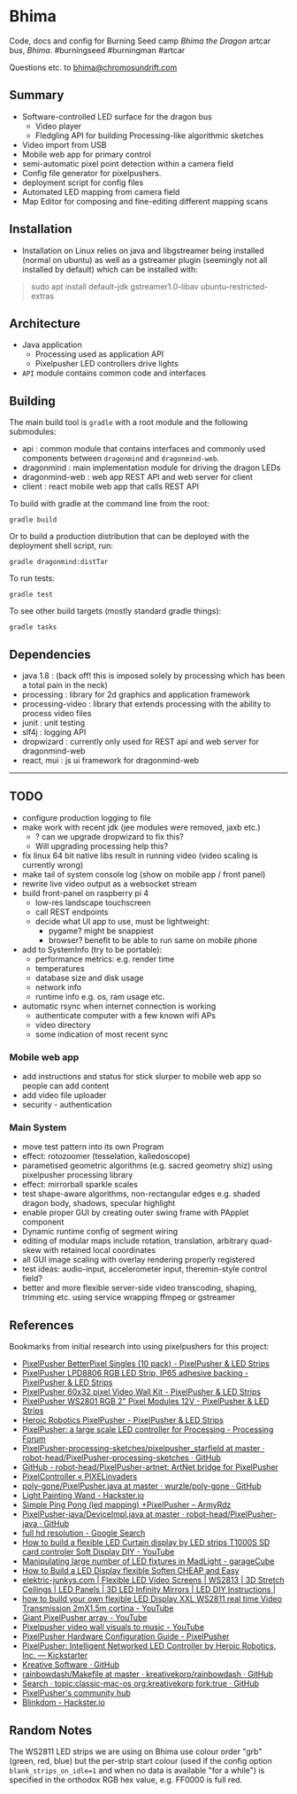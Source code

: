# Bhima

Code, docs and config for Burning Seed camp _Bhima the Dragon_ artcar bus, _Bhima_. #burningseed #burningman #artcar

Questions etc. to [bhima@chromosundrift.com](mailto:bhima@chromosundrift.com)

## Summary

* Software-controlled LED surface for the dragon bus
    * Video player
    * Fledgling API for building Processing-like algorithmic sketches
* Video import from USB
* Mobile web app for primary control
* semi-automatic pixel point detection within a camera field
* Config file generator for pixelpushers.
* deployment script for config files
* Automated LED mapping from camera field
* Map Editor for composing and fine-editing different mapping scans

## Installation

* Installation on Linux relies on java and libgstreamer being installed (normal on ubuntu) as well as a gstreamer plugin (seemingly not all installed by default) which can be installed with:
    
>    sudo apt install default-jdk gstreamer1.0-libav ubuntu-restricted-extras

## Architecture

* Java application
    * Processing used as application API
    * Pixelpusher LED controllers drive lights
* `API` module contains common code and interfaces 

## Building

The main build tool is `gradle` with a root module and the following submodules:
* api : common module that contains interfaces and commonly used components between `dragonmind` and `dragonmind-web`.
* dragonmind : main implementation module for driving the dragon LEDs 
* dragonmind-web : web app REST API and web server for client
* client : react mobile web app that calls REST API

To build with gradle at the command line from the root:

```
gradle build
```

Or to build a production distribution that can be deployed with the deployment shell script, run: 

```
gradle dragonmind:distTar
```

To run tests:

```
gradle test
```

To see other build targets (mostly standard gradle things):
```
gradle tasks
```

## Dependencies

* java 1.8 : (back off! this is imposed solely by processing which has been a total pain in the neck)
* processing : library for 2d graphics and application framework
* processing-video : library that extends processing with the ability to process video files
* junit : unit testing
* slf4j : logging API
* dropwizard : currently only used for REST api and web server for dragonmind-web
* react, mui : js ui framework for dragonmind-web

---

## TODO

* configure production logging to file
* make work with recent jdk (jee modules were removed, jaxb etc.)
    * ? can we upgrade dropwizard to fix this?
    * Will upgrading processing help this?
* fix linux 64 bit native libs result in running video (video scaling is currently wrong)
* make tail of system console log (show on mobile app / front panel)
* rewrite live video output as a websocket stream
* build front-panel on raspberry pi 4
  * low-res landscape touchscreen
  * call REST endpoints
  * decide what UI app to use, must be lightweight: 
    * pygame? might be snappiest
    * browser? benefit to be able to run same on mobile phone
* add to SystemInfo (try to be portable):
    * performance metrics: e.g. render time
    * temperatures
    * database size and disk usage
    * network info
    * runtime info e.g. os, ram usage etc.
* automatic rsync when internet connection is working
  * authenticate computer with a few known wifi APs
  * video directory
  * some indication of most recent sync

### Mobile web app
    
* add instructions and status for stick slurper to mobile web app so people can add content
* add video file uploader
* security - authentication

### Main System

* move test pattern into its own Program
* effect: rotozoomer (tesselation, kaliedoscope)
* parametised geometric algorithms (e.g. sacred geometry shiz) using pixelpusher processing library
* effect: mirrorball sparkle scales
* test shape-aware algorithms, non-rectangular edges e.g. shaded dragon body, shadows, specular highlight
* enable proper GUI by creating outer swing frame with PApplet component
* Dynamic runtime config of segment wiring
* editing of modular maps include rotation, translation, arbitrary quad-skew with retained local coordinates
* all GUI image scaling with overlay rendering properly registered
* test ideas: audio-input, accelerometer input, theremin-style control field?
* better and more flexible server-side video transcoding, shaping, trimming etc. using service wrapping ffmpeg or 
gstreamer

## References

Bookmarks from initial research into using pixelpushers for this project:

* [PixelPusher BetterPixel Singles (10 pack) - PixelPusher &amp; LED Strips](https://www.illumn.com/pixelpusher-and-led-strips/pixelpusher-betterpixel-singles-10-pack.html)
* [PixelPusher LPD8806 RGB LED Strip, IP65 adhesive backing - PixelPusher &amp; LED Strips](https://www.illumn.com/pixelpusher-and-led-strips/pixelpusher-lpd8806-rgb-led-strip-ip65-adhesive-backing.html)
* [PixelPusher 60x32 pixel Video Wall Kit - PixelPusher &amp; LED Strips](https://www.illumn.com/pixelpusher-and-led-strips/60x32-pixel-video-wall-kit.html)
* [PixelPusher WS2801 RGB 2&quot; Pixel Modules 12V - PixelPusher &amp; LED Strips](https://www.illumn.com/pixelpusher-and-led-strips/pixelpusher-ws2801-rgb-2-pixel-modules-12v.html)
* [Heroic Robotics PixelPusher - PixelPusher &amp; LED Strips](https://www.illumn.com/pixelpusher-and-led-strips/heroic-robotics-pixelpusher.html)
* [PixelPusher: a large scale LED controller for Processing - Processing Forum](https://forum.processing.org/one/topic/pixelpusher-a-large-scale-led-controller-for-processing.html)
* [PixelPusher-processing-sketches/pixelpusher_starfield at master · robot-head/PixelPusher-processing-sketches · GitHub](https://github.com/robot-head/PixelPusher-processing-sketches/tree/master/pixelpusher_starfield)
* [GitHub - robot-head/PixelPusher-artnet: ArtNet bridge for PixelPusher](https://github.com/robot-head/PixelPusher-artnet)
* [PixelController « PIXELinvaders](http://pixelinvaders.ch/?page_id=160)
* [poly-gone/PixelPusher.java at master · wurzle/poly-gone · GitHub](https://github.com/wurzle/poly-gone/blob/master/libraries/PixelPusher/src/com/heroicrobot/dropbit/devices/pixelpusher/PixelPusher.java)
* [Light Painting Wand - Hackster.io](https://www.hackster.io/heroic/light-painting-wand-6dd160)
* [Simple Ping Pong (led mapping) +PixelPusher – ArmyRdz](https://armyrdz.wordpress.com/2018/03/16/simple-ping-pong-led-mapping-pixelpusher/)
* [PixelPusher-java/DeviceImpl.java at master · robot-head/PixelPusher-java · GitHub](https://github.com/robot-head/PixelPusher-java/blob/master/src/com/heroicrobot/dropbit/devices/DeviceImpl.java)
* [full hd resolution - Google Search](https://www.google.com.au/search?q=full+hd+resolution&oq=full+hd+&aqs=chrome.1.69i57j0l5.2406j1j7&sourceid=chrome&ie=UTF-8)
* [How to build a flexible LED Curtain display by LED strips T1000S SD card controler Soft Display DIY - YouTube](https://www.youtube.com/watch?v=sbdvrfwr6Sg)
* [Manipulating large number of LED fixtures in MadLight - garageCube](http://forum.garagecube.com/viewtopic.php?t=9497)
* [How to Build a LED Display flexible Soften CHEAP and Easy](http://buildleddisplay.blogspot.com/)
* [elektric-junkys.com | Flexible LED Video Screens | WS2813 | 3D Stretch Ceilings | LED Panels | 3D LED Infinity Mirrors | LED DIY Instructions |](https://elektric-junkys.com/)
* [how to build your own flexible LED Display XXL WS2811 real time Video Transmission 2mX1.5m cortina - YouTube](https://www.youtube.com/watch?v=e-rdgB_19Fg)
* [Giant PixelPusher array - YouTube](https://www.youtube.com/watch?v=8ROekOZQC6g)
* [Pixelpusher video wall visuals to music - YouTube](https://www.youtube.com/watch?v=NIKhsCvsI6M)
* [PixelPusher Hardware Configuration Guide - PixelPusher](https://sites.google.com/a/heroicrobot.com/pixelpusher/home/getting-started)
* [PixelPusher: Intelligent Networked LED Controller by Heroic Robotics, Inc. — Kickstarter](https://www.kickstarter.com/projects/1319139499/pixelpusher)
* [Kreative Software · GitHub](https://github.com/kreativekorp)
* [rainbowdash/Makefile at master · kreativekorp/rainbowdash · GitHub](https://github.com/kreativekorp/rainbowdash/blob/master/RainbowStudio/Makefile)
* [Search · topic:classic-mac-os org:kreativekorp fork:true · GitHub](https://github.com/search?q=topic%3Aclassic-mac-os+org%3Akreativekorp+fork%3Atrue)
* [PixelPusher&#39;s community hub](https://www.hackster.io/pixelpusher)
* [Blinkdom - Hackster.io](https://www.hackster.io/r26d/blinkdom-b690e4)


## Random Notes

The WS2811 LED strips we are using on Bhima use colour order "grb" (green, red, blue) but the per-strip start colour
(used if the config option `blank_strips_on_idle=1` and when no data is available "for a while") is specified in the
 orthodox RGB hex value, e.g. FF0000 is full red.


